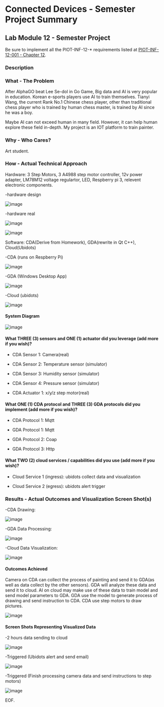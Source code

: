 # Connected Devices - Semester Project Summary

## Lab Module 12 - Semester Project

Be sure to implement all the PIOT-INF-12-* requirements listed at [PIOT-INF-12-001 - Chapter 12](https://github.com/orgs/programming-the-iot/projects/1#column-10488565).

### Description



### What - The Problem 

After AlphaGO beat Lee Se-dol in Go Game, Big data and AI is very popular in education. Korean e-sports players use AI to train themselves. Tianyi Wang, the current Rank No.1 Chinese chess player, other than traditional chess player who is trained by human chess master, is trained by AI since he was a boy. 

Maybe AI can not exceed human in many field. However, it can help human explore these field in-depth. My project is an IOT platform to train painter.

### Why - Who Cares? 

Art student.

### How - Actual Technical Approach

Hardware: 3 Step Motors, 3 A4988 step motor controller, 12v power adapter, LM78M12 voltage regulartor, LED, Respberry pi 3, relevent electronic components.

-hardware design

![image](project/Hardware.png)

-hardware real

![image](project/hardwareReal.jpg)

![image](project/hardwareReal2.jpg)

Software: CDA(Derive from Homework), GDA(rewrite in Qt C++), Cloud(Ubidots)

-CDA (runs on Respberry Pi)

![image](project/CDA.png)

-GDA (Windows Desktop App)

![image](project/GDA.png)

-Cloud (ubidots)

![image](project/GDA-CLOUD.png)

#### System Diagram

![image](proposal/PIOT-Semester-Proposal.png)

#### What THREE (3) sensors and ONE (1) actuator did you leverage (add more if you wish)?

- CDA Sensor 1: Camera(real)

- CDA Sensor 2: Temperature sensor (simulator)

- CDA Sensor 3: Humidity sensor (simulator)

- CDA Sensor 4: Pressure sensor (simulator)

- CDA Actuator 1: x/y/z step motor(real)

#### What ONE (1) CDA protocol and THREE (3) GDA protocols did you implement (add more if you wish)?

- CDA Protocol 1: Mqtt

- GDA Protocol 1: Mqtt

- GDA Protocol 2: Coap

- GDA Protocol 3: Http
 
#### What TWO (2) cloud services / capabilities did you use (add more if you wish)?

- Cloud Service 1 (ingress): ubidots collect data and visualization

- Cloud Service 2 (egress): ubidots alert trigger
 
### Results - Actual Outcomes and Visualization Screen Shot(s)

-CDA Drawing:

![image](project/outcome.gif)

-GDA Data Processing:

![image](project/processing.gif)

-Cloud Data Visualization:

![image](project/GDA-CLOUD.png)

#### Outcomes Achieved

Camera on CDA can collect the process of painting and send it to GDA(as well as data collect by the other sensors). GDA will analyze these data and send it to cloud. AI on cloud may make use of these data to train model and send model parameters to GDA. GDA use the model to generate process of drawing and send instruction to CDA. CDA use step motors to draw pictures.

![image](project/OutcomePic.jpg)

#### Screen Shots Representing Visualized Data

-2 hours data sending to cloud

![image](project/cloudData.png)

-Triggered (Ubidots alert and send email)

![image](project/Trigger.png)

-Triggered (Finish processing camera data and send instructions to step motors)

![image](project/outcome.gif)


EOF.
